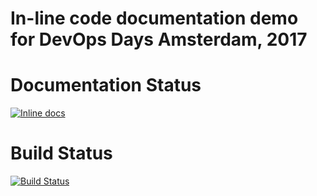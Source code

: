 # In-line code documentation demo for DevOps Days Amsterdam, 2017

# Documentation Status
[![Inline docs](http://inch-ci.org/github/arnabsinha4u/in-line-code-documentation-demo.svg?branch=documentation_improvement_1)](http://inch-ci.org/github/arnabsinha4u/in-line-code-documentation-demo)

# Build Status
[![Build Status](https://travis-ci.org/arnabsinha4u/in-line-code-documentation-demo.svg?branch=documentation_improvement_1)](https://travis-ci.org/arnabsinha4u/in-line-code-documentation-demo)
